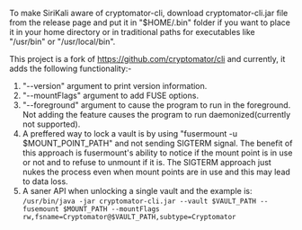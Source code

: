 
To make SiriKali aware of cryptomator-cli, download cryptomator-cli.jar file from the release page and put it
in "$HOME/.bin" folder if you want to place it in your home directory or in traditional paths for executables
like "/usr/bin" or "/usr/local/bin".

This project is a fork of https://github.com/cryptomator/cli and currently, it adds the following functionality:-

1. "--version" argument to print version information.
2. "--mountFlags" argument to add FUSE options.
3. "--foreground" argument to cause the program to run in the foreground.
    Not adding the feature causes the program to run daemonized(currently not supported).
4. A preffered way to lock a vault is by using "fusermount -u $MOUNT_POINT_PATH" and not sending SIGTERM signal.
    The benefit of this approach is fusermount's ability to notice if the mount point is in use or not and to refuse to
     unmount if it is. The SIGTERM approach just nukes the process even when mount points are in use and this may
     lead to data loss.
5. A saner API when unlocking a single vault and the example is:
    ```/usr/bin/java -jar cryptomator-cli.jar --vault $VAULT_PATH --fusemount $MOUNT_PATH --mountFlags rw,fsname=Cryptomator@$VAULT_PATH,subtype=Cryptomator```
